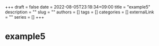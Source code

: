 +++ 
draft = false
date = 2022-08-05T23:18:34+09:00
title = "example5"
description = ""
slug = ""
authors = []
tags = []
categories = []
externalLink = ""
series = []
+++

# example5

